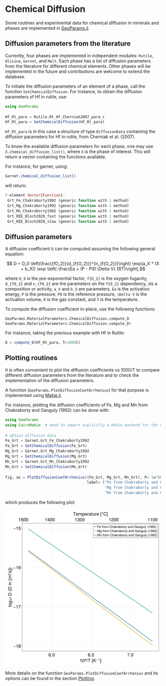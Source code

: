 # Chemical Diffusion

Some routines and experimental data for chemical diffusion in minerals and phases are implemented in [GeoParams.jl](https://juliageodynamics.github.io/GeoParams.jl/stable/).

## Diffusion parameters from the literature

Currently, four phases are implemented in independent modules: `Rutile`, `Olivine`, `Garnet`, and `Melt`. Each phase has a list of diffusion parameters from the literature for different chemical elements. Other phases will be implemented in the future and contributions are welcome to extend the database.

To initiate the diffusion parameters of an element of a phase, call the function `SetChemicalDiffusion`. For instance, to obtain the diffusion parameters of Hf in rutile, use:

```julia
using GeoParams

Hf_Rt_para = Rutile.Rt_Hf_Cherniak2007_para_c
Hf_Rt_para = SetChemicalDiffusion(Hf_Rt_para)
```

`Hf_Rt_para` is in this case a structure of type `DiffusionData` containing the diffusion parameters for Hf in rutile, from Cherniak et al. (2007).

To know the available diffusion parameters for each phase, one may use `X.chemical_diffusion_list()`, where `X` is the phase of interest. This will return a vector containing the functions available.

For instance, for garnet, using:

```julia
Garnet.chemical_diffusion_list()
```

will return:

```julia
5-element Vector{Function}:
 Grt_Fe_Chakraborty1992 (generic function with 1 method)
 Grt_Mg_Chakraborty1992 (generic function with 1 method)
 Grt_Mn_Chakraborty1992 (generic function with 1 method)
 Grt_REE_Bloch2020_fast (generic function with 1 method)
 Grt_REE_Bloch2020_slow (generic function with 1 method)
```

## Diffusion parameters

A diffusion coefficient ``D`` can be computed assuming the following general equation:

```math
    D = D_0 \left(\frac{{fO_2}}{d_{f{O_2}}}^{n_{f{O_2}}}\right) \exp(a_X * (X + b_X)) \exp \left(-\frac{Ea + (P - P0) \Delta V} {RT}\right),
```

where ``D_0`` is the pre-exponential factor, ``f{O_2}`` is the oxygen fugacity, ``d_{fO_2}`` and ``n_{fO_2}`` are the parameters on the ``f{O_2}`` dependency, ``X``is a composition or activity, ``a_X`` and ``b_X`` are parameters, ``Ea`` is the activation energy, ``P`` is the pressure, ``P0`` is the reference pressure, ``\Delta V`` is the activation volume, ``R`` is the gas constant, and ``T`` is the temperature.


To compute the diffusion coefficient in-place, use the following functions:

```@docs
GeoParams.MaterialParameters.ChemicalDiffusion.compute_D
GeoParams.MaterialParameters.ChemicalDiffusion.compute_D!
```

For instance, taking the previous example with Hf in Rutile:

```julia
D = compute_D(Hf_Rt_para, T=1000C)
```

## Plotting routines

It is often convenient to plot the diffusion coefficients vs 1000/T to compare different diffusion parameters from the literature and to check the implementation of the diffusion parameters.

A function (`GeoParams.PlotDiffusionCoefArrhenius`) for that purpose is implemented using [Makie.jl](https://docs.makie.org/stable/).

For instance, plotting the diffusion coefficients of Fe, Mg and Mn from Chakraborty and Ganguly (1992) can be done with:

```julia
using GeoParams
using CairoMakie  # need to import explicitly a Makie backend for the extension to be loaded

# obtain diffusion data
Fe_Grt = Garnet.Grt_Fe_Chakraborty1992
Fe_Grt = SetChemicalDiffusion(Fe_Grt)
Mg_Grt = Garnet.Grt_Mg_Chakraborty1992
Mg_Grt = SetChemicalDiffusion(Mg_Grt)
Mn_Grt = Garnet.Grt_Mn_Chakraborty1992
Mn_Grt = SetChemicalDiffusion(Mn_Grt)

fig, ax = PlotDiffusionCoefArrhenius((Fe_Grt, Mg_Grt, Mn_Grt), P= 1u"GPa", linewidth=3,
                                     label= ("Fe from Chakraborty and Ganguly (1992)",
                                             "Mg from Chakraborty and Ganguly (1992)",
                                             "Mn from Chakraborty and Ganguly (1992)"))
```

which produces the following plot:

![Initial conditions.](./assets/img/ChemicalDiffusion_garnetdiffusion.png)

More details on the function `GeoParams.PlotDiffusionCoefArrhenius` and its options can be found in the section [Plotting](@ref).
